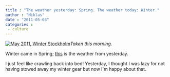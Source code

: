 ```yaml
---
title : "The weather yesterday: Spring. The weather today: Winter."
author : "Niklas"
date : "2011-05-03"
categories : 
 - culture
---
```


[![May 2011, Winter Stockholm](http://farm6.static.flickr.com/5142/5682859680_c8d49ce4ca.jpg)](http://www.flickr.com/photos/pivic/5682859680)_Taken this morning._

Winter came in Spring; [this](http://www.flickr.com/photos/pivic/5680232618) is the weather from yesterday.

I just feel like crawling back into bed! Yesterday, I thought I was lazy for not having stowed away my winter gear but now I'm happy about that.
